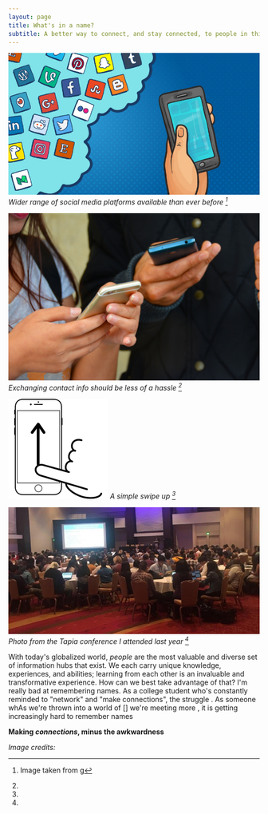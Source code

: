 ```yaml
---
layout: page
title: What's in a name?
subtitle: A better way to connect, and stay connected, to people in this digital age
---
```


![Social Media](/img/socialmedia.jpg) *Wider range of social media platforms available than ever before [^1]*


![People exchanging contact info](/img/exchangenums.jpeg) *Exchanging contact info should be less of a hassle [^2]*


![Swipe up on phone](/img/swipeup.png) *A simple swipe up [^3]*


![Tapia conference](/img/tapia.jpg) *Photo from the Tapia conference I attended last year [^4]*

With today's globalized world, _people_ are the most valuable and diverse set of information hubs that exist. We each carry unique knowledge, experiences, and abilities; learning from each other is an invaluable and transformative experience. How can we best take advantage of that? I'm really bad at remembering names. As a college student who's constantly reminded to "network" and "make connections", the struggle .
  As someone whAs we're thrown into a world of [] we're meeting more , it is getting increasingly hard to remember names

**Making _connections_, minus the awkwardness**

_Image credits:_


[^1]: Image taken from g
[^2]: 
[^3]:
[^4]:
